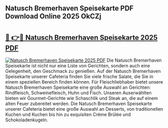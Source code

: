 ## Natusch Bremerhaven Speisekarte PDF Download Online 2025 OkCZj

# <h2><a href="http://gccnob.nevu.top/?p=Natusch+Bremerhaven+Speisekarte">🔗 👉🔴 Natusch Bremerhaven Speisekarte 2025 PDF</a></h2>

[![Natusch Bremerhaven Speisekarte 2025 PDF](https://i.imgur.com/dBaPXMq.png)](http://gccnob.nevu.top/?p=Natusch+Bremerhaven+Speisekarte)
Die Natusch Bremerhaven Speisekarte ist nicht nur eine Liste von Gerichten, sondern auch eine Gelegenheit, den Geschmack zu genießen. Auf der Natusch Bremerhaven Speisekarte unserer Cafeteria finden Sie viele frische Salate, die Sie in einem speziellen Bereich finden können. Für Fleischliebhaber bietet unsere Natusch Bremerhaven Speisekarte eine große Auswahl an Gerichten: Rindfleisch, Schweinefleisch, Huhn und Fisch. Unseren Auserwählten bieten wir Gourmet-Gerichte wie Schaschlik und Steak an, die auf einem alten Feuer zubereitet werden. Die Natusch Bremerhaven Speisekarte unserer Cafeteria bietet eine große Auswahl an Desserts, von traditionellen Kuchen und Kuchen bis hin zu exquisiten Crème Brûlée und Schokoladenkugeln.
